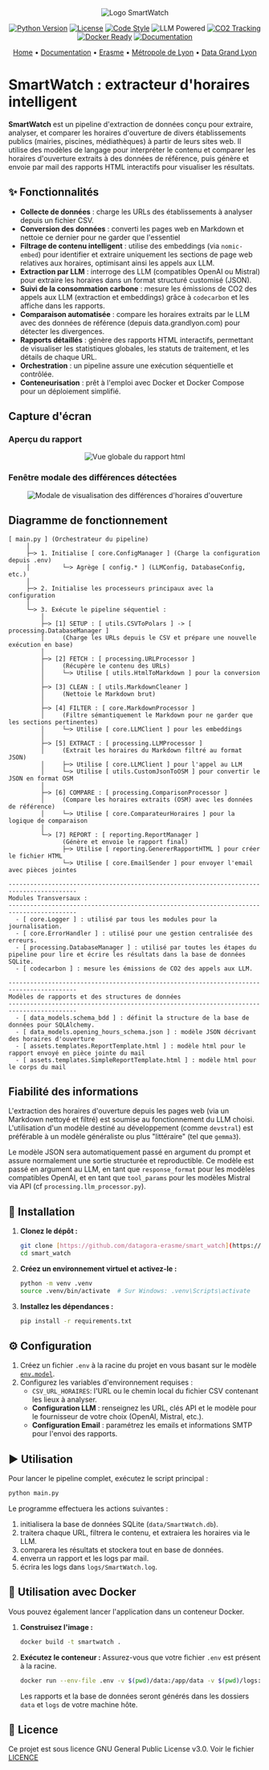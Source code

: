 <div align="center">
  <img src="src/smart_watch/assets/images/logo_app.jpg" alt="Logo SmartWatch" />
  
  <!-- Badges informatifs -->
  <p>
    <a href="https://www.python.org/"><img src="https://img.shields.io/badge/Python-3.13+-blue.svg" alt="Python Version" /></a>
    <a href="LICENCE"><img src="https://img.shields.io/badge/License-GNU_GPL_v3-green.svg" alt="License" /></a>
    <a href="https://docs.astral.sh/ruff/"><img src="https://img.shields.io/badge/Code%20Style-Ruff-black.svg" alt="Code Style" /></a>
    <img src="https://img.shields.io/badge/AI-LLM_Powered-orange.svg" alt="LLM Powered" />
    <a href="https://codecarbon.io/"><img src="https://img.shields.io/badge/CO2-Tracking-brightgreen.svg" alt="CO2 Tracking" /></a>
    <a href="https://www.docker.com/"><img src="https://img.shields.io/badge/Docker-Ready-blue.svg" alt="Docker Ready" /></a>
    <a href="https://www.sphinx-doc.org/"><img src="https://img.shields.io/badge/Docs-Sphinx-informational.svg" alt="Documentation" /></a>
  </p>
  
  <!-- Liens de navigation -->
  <p>
    <a href="https://github.com/datagora-erasme/smart_watch">Home</a> •
    <a href="https://datagora-erasme.github.io/smart_watch/">Documentation</a> •
    <a href="https://erasme.org/">Erasme</a> •
    <a href="https://www.grandlyon.com/">Métropole de Lyon</a> •
    <a href="https://data.grandlyon.com/">Data Grand Lyon</a>
  </p>
</div>

# SmartWatch : extracteur d'horaires intelligent

**SmartWatch** est un pipeline d'extraction de données conçu pour extraire, analyser, et comparer les horaires d'ouverture de divers établissements publics (mairies, piscines, médiathèques) à partir de leurs sites web. Il utilise des modèles de langage pour interpréter le contenu et comparer les horaires d'ouverture extraits à des données de référence, puis génère et envoie par mail des rapports HTML interactifs pour visualiser les résultats.

## ✨ Fonctionnalités

*   **Collecte de données** : charge les URLs des établissements à analyser depuis un fichier CSV.
*   **Conversion des données** : converti les pages web en Markdown et nettoie ce dernier pour ne garder que l'essentiel
*   **Filtrage de contenu intelligent** : utilise des embeddings (via `nomic-embed`) pour identifier et extraire uniquement les sections de page web relatives aux horaires, optimisant ainsi les appels aux LLM.
*   **Extraction par LLM** : interroge des LLM (compatibles OpenAI ou Mistral) pour extraire les horaires dans un format structuré customisé (JSON).
*   **Suivi de la consommation carbone** : mesure les émissions de CO2 des appels aux LLM (extraction et embeddings) grâce à `codecarbon` et les affiche dans les rapports.
*   **Comparaison automatisée** : compare les horaires extraits par le LLM avec des données de référence (depuis data.grandlyon.com) pour détecter les divergences.
*   **Rapports détaillés** : génère des rapports HTML interactifs, permettant de visualiser les statistiques globales, les statuts de traitement, et les détails de chaque URL.
*   **Orchestration** : un pipeline assure une exécution séquentielle et contrôlée.
*   **Conteneurisation** : prêt à l'emploi avec Docker et Docker Compose pour un déploiement simplifié.

## Capture d'écran
### Aperçu du rapport
<div align="center">
  <img src="src/smart_watch/assets/images/capture_rapport.png" alt="Vue globale du rapport html" />
</div>

### Fenêtre modale des différences détectées
<div align="center">
  <img src="src/smart_watch/assets/images/capture_modale_rapport.png" alt="Modale de visualisation des différences d'horaires d'ouverture" />
</div>

## Diagramme de fonctionnement
```
[ main.py ] (Orchestrateur du pipeline)
     │
     ├─> 1. Initialise [ core.ConfigManager ] (Charge la configuration depuis .env)
     │         └─> Agrège [ config.* ] (LLMConfig, DatabaseConfig, etc.)
     │
     ├─> 2. Initialise les processeurs principaux avec la configuration
     │
     └─> 3. Exécute le pipeline séquentiel :
         │
         ├─> [1] SETUP : [ utils.CSVToPolars ] -> [ processing.DatabaseManager ]
         │     (Charge les URLs depuis le CSV et prépare une nouvelle exécution en base)
         │
         ├─> [2] FETCH : [ processing.URLProcessor ]
         │     (Récupère le contenu des URLs)
         │     └─> Utilise [ utils.HtmlToMarkdown ] pour la conversion
         │
         ├─> [3] CLEAN : [ utils.MarkdownCleaner ]
         │     (Nettoie le Markdown brut)
         │
         ├─> [4] FILTER : [ core.MarkdownProcessor ]
         │     (Filtre sémantiquement le Markdown pour ne garder que les sections pertinentes)
         │     └─> Utilise [ core.LLMClient ] pour les embeddings
         │
         ├─> [5] EXTRACT : [ processing.LLMProcessor ]
         │     (Extrait les horaires du Markdown filtré au format JSON)
         │     ├─> Utilise [ core.LLMClient ] pour l'appel au LLM
         │     └─> Utilise [ utils.CustomJsonToOSM ] pour convertir le JSON en format OSM
         │
         ├─> [6] COMPARE : [ processing.ComparisonProcessor ]
         │     (Compare les horaires extraits (OSM) avec les données de référence)
         │     └─> Utilise [ core.ComparateurHoraires ] pour la logique de comparaison
         │
         └─> [7] REPORT : [ reporting.ReportManager ]
               (Génère et envoie le rapport final)
               ├─> Utilise [ reporting.GenererRapportHTML ] pour créer le fichier HTML
               └─> Utilise [ core.EmailSender ] pour envoyer l'email avec pièces jointes

-----------------------------------------------------------------------------------------
Modules Transversaux :
-----------------------------------------------------------------------------------------
  - [ core.Logger ] : utilisé par tous les modules pour la journalisation.
  - [ core.ErrorHandler ] : utilisé pour une gestion centralisée des erreurs.
  - [ processing.DatabaseManager ] : utilisé par toutes les étapes du pipeline pour lire et écrire les résultats dans la base de données SQLite.
  - [ codecarbon ] : mesure les émissions de CO2 des appels aux LLM.

-----------------------------------------------------------------------------------------
Modèles de rapports et des structures de données
-----------------------------------------------------------------------------------------
  - [ data_models.schema_bdd ] : définit la structure de la base de données pour SQLAlchemy.
  - [ data_models.opening_hours_schema.json ] : modèle JSON décrivant des horaires d'ouverture
  - [ assets.templates.ReportTemplate.html ] : modèle html pour le rapport envoyé en pièce jointe du mail
  - [ assets.templates.SimpleReportTemplate.html ] : modèle html pour le corps du mail

  ```

## Fiabilité des informations

L'extraction des horaires d'ouverture depuis les pages web (via un Markdown nettoyé et filtré) est soumise au fonctionnement du LLM choisi. L'utilisation d'un modèle destiné au développement (comme `devstral`) est préférable à un modèle généraliste ou plus "littéraire" (tel que `gemma3`).

Le modèle JSON sera automatiquement passé en argument du prompt et assure normalement une sortie structurée et reproductible. Ce modèle est passé en argument au LLM, en tant que `response_format` pour les modèles compatibles OpenAI, et en tant que `tool_params` pour les modèles Mistral via API (cf `processing.llm_processor.py`).

## 🚀 Installation

1.  **Clonez le dépôt :**
    ```sh
    git clone [https://github.com/datagora-erasme/smart_watch](https://github.com/datagora-erasme/smart_watch)
    cd smart_watch
    ```

2.  **Créez un environnement virtuel et activez-le :**
    ```sh
    python -m venv .venv
    source .venv/bin/activate  # Sur Windows: .venv\Scripts\activate
    ```

3.  **Installez les dépendances :**
    ```sh
    pip install -r requirements.txt
    ```

## ⚙️ Configuration

1.  Créez un fichier `.env` à la racine du projet en vous basant sur le modèle [`env.model`](.env.model).
2.  Configurez les variables d'environnement requises :
    *   `CSV_URL_HORAIRES`: l'URL ou le chemin local du fichier CSV contenant les lieux à analyser.
    *   **Configuration LLM** : renseignez les URL, clés API et le modèle pour le fournisseur de votre choix (OpenAI, Mistral, etc.).
    *   **Configuration Email** : paramétrez les emails et informations SMTP pour l'envoi des rapports.

## ▶️ Utilisation

Pour lancer le pipeline complet, exécutez le script principal :

```sh
python main.py
```

Le programme effectuera les actions suivantes :
1.  initialisera la base de données SQLite (`data/SmartWatch.db`).
2.  traitera chaque URL, filtrera le contenu, et extraiera les horaires via le LLM.
3.  comparera les résultats et stockera tout en base de données.
4.  enverra un rapport et les logs par mail.
5.  écrira les logs dans `logs/SmartWatch.log`.

## 🐳 Utilisation avec Docker

Vous pouvez également lancer l'application dans un conteneur Docker.

1.  **Construisez l'image :**
    ```sh
    docker build -t smartwatch .
    ```

2.  **Exécutez le conteneur :**
    Assurez-vous que votre fichier `.env` est présent à la racine.
    ```sh
    docker run --env-file .env -v $(pwd)/data:/app/data -v $(pwd)/logs:/app/logs smartwatch
    ```
    Les rapports et la base de données seront générés dans les dossiers `data` et `logs` de votre machine hôte.

## 📄 Licence

Ce projet est sous licence GNU General Public License v3.0. Voir le fichier [LICENCE](LICENCE)
